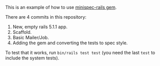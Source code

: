 This is an example of how to use [minispec-rails gem](https://github.com/ordinaryzelig/minispec-rails).

There are 4 commits in this repository:

1. New, empty rails 5.1.1 app.
1. Scaffold.
1. Basic Mailer/Job.
1. Adding the gem and converting the tests to spec style.

To test that it works, run `bin/rails test test` (you need the last `test` to include the system tests).
